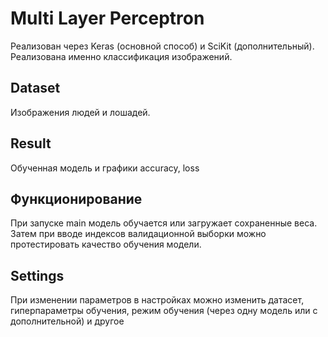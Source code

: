 # Multi Layer Perceptron

Реализован через Keras (основной способ) и SciKit (дополнительный).
Реализована именно классификация изображений.

## Dataset

Изображения людей и лошадей.

## Result

Обученная модель и графики accuracy, loss

## Функционирование

При запуске main модель обучается или загружает сохраненные веса.
Затем при вводе индексов валидационной выборки можно протестировать
качество обучения модели.

## Settings

При изменении параметров в настройках можно изменить датасет, 
гиперпараметры обучения, режим обучения (через одну модель или с дополнительной)
и другое
